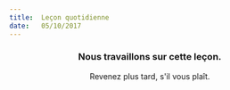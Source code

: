 ```yaml
---
title:  Leçon quotidienne
date:   05/10/2017
---
```


### <center>Nous travaillons sur cette leçon.</center>
<center>Revenez plus tard, s'il vous plaît.</center>